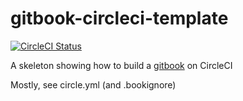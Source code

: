 # gitbook-circleci-template

[![CircleCI Status](https://circleci.com/gh/ndintenfass/gitbook-circleci-template.svg?style=shield&circle-token=00fb2129cb1825c0daa610b3202c9c09cded005a)](https://circleci.com/gh/ndintenfass/gitbook-circleci-template)


A skeleton showing how to build a [gitbook](https://github.com/GitbookIO/gitbook) on CircleCI

Mostly, see circle.yml (and .bookignore)
